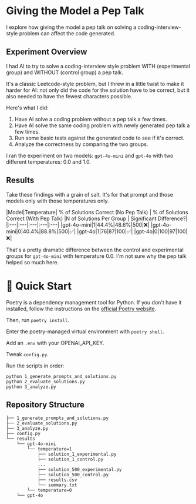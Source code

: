 # Giving the Model a Pep Talk

I explore how giving the model a pep talk on solving a coding-interview-style problem can affect the code generated.

## Experiment Overview

I had AI to try to solve a coding-interview style problem WITH (experimental group) and WITHOUT (control group) a pep talk. 

It's a classic Leetcode-style problem, but I threw in a little twist to make it harder for AI: not only did the code for the solution have to be correct, but it also needed to have the fewest characters possible.

Here's what I did:

1. Have AI solve a coding problem without a pep talk a few times.
1. Have AI solve the same coding problem with newly generated pep talk a few times.
1. Run some basic tests against the generated code to see if it's correct.
1. Analyze the correctness by comparing the two groups.

I ran the experiment on two models: `gpt-4o-mini` and `gpt-4o` with two different temperatures: 0.0 and 1.0.

## Results

Take these findings with a grain of salt. It's for that prompt and those models only with those temperatures only. 

|Model|Temperature| % of Solutions Correct (No Pep Talk) | % of Solutions Correct (With Pep Talk) |N of Solutions Per Group | Significant Difference?|
|:---|:---|:---|:---|:---|
|gpt-4o-mini|1|44.4%|48.6%|500|❌|
|gpt-4o-mini|0|40.4%|88.8%|500|✅|
|gpt-4o|1|76|87|100|✅|
|gpt-4o|0|100|97|100|❌|

That's a pretty dramatic difference between the control and experimental groups for `gpt-4o-mini` with temperature 0.0. I'm not sure why the pep talk helped so much here.

# 🚀 Quick Start

Poetry is a dependency management tool for Python. If you don't have it installed, follow the instructions on the [official Poetry website](https://python-poetry.org/docs/#installation).

Then, run `poetry install`.

Enter the poetry-managed virtual environment with `poetry shell`.

Add an `.env` with your OPENAI_API_KEY.

Tweak `config.py`.

Run the scripts in order:

```
python 1_generate_prompts_and_solutions.py
python 2_evaluate_solutions.py
python 3_analyze.py
```

## Repository Structure

```
├── 1_generate_prompts_and_solutions.py
├── 2_evaluate_solutions.py
├── 3_analyze.py
├── config.py
└── results
    └── gpt-4o-mini
        └── temperature=1
            ├── solution_1_experimental.py
            ├── solution_1_control.py
            ...
            ├── solution_500_experimental.py
            ├── solution_500_control.py
            ├── results.csv
            └── summary.txt
        └── temperature=0   
    └── gpt-4o
```
